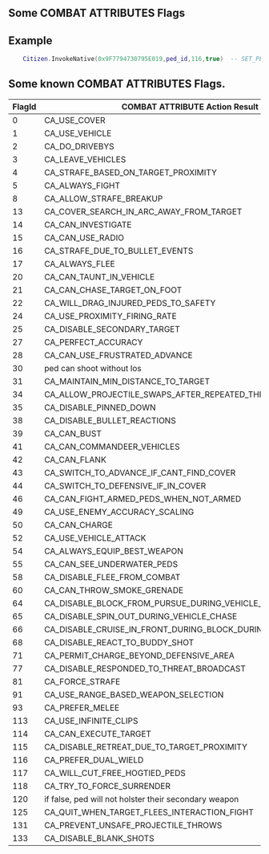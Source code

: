 ## Some COMBAT ATTRIBUTES Flags


## Example

```lua
	Citizen.InvokeNative(0x9F7794730795E019,ped_id,116,true)  -- SET_PED_COMBAT_ATTRIBUTES Set CA_PREFER_DUAL_WIELD enabled;
```

<h2>Some known COMBAT ATTRIBUTES Flags.</h2>

FlagId | COMBAT ATTRIBUTE Action Result
----------- | -------------------------- 
0 | CA_USE_COVER
1 | CA_USE_VEHICLE
2 | CA_DO_DRIVEBYS
3 | CA_LEAVE_VEHICLES
4 | CA_STRAFE_BASED_ON_TARGET_PROXIMITY
5 | CA_ALWAYS_FIGHT
8 | CA_ALLOW_STRAFE_BREAKUP
13 | CA_COVER_SEARCH_IN_ARC_AWAY_FROM_TARGET
14 | CA_CAN_INVESTIGATE
15 | CA_CAN_USE_RADIO
16 | CA_STRAFE_DUE_TO_BULLET_EVENTS
17 | CA_ALWAYS_FLEE
20 | CA_CAN_TAUNT_IN_VEHICLE
21 | CA_CAN_CHASE_TARGET_ON_FOOT
22 | CA_WILL_DRAG_INJURED_PEDS_TO_SAFETY
24 | CA_USE_PROXIMITY_FIRING_RATE
25 | CA_DISABLE_SECONDARY_TARGET
27 | CA_PERFECT_ACCURACY
28 | CA_CAN_USE_FRUSTRATED_ADVANCE
30 | ped can shoot without los
31 | CA_MAINTAIN_MIN_DISTANCE_TO_TARGET
34 | CA_ALLOW_PROJECTILE_SWAPS_AFTER_REPEATED_THROWS
35 | CA_DISABLE_PINNED_DOWN
38 | CA_DISABLE_BULLET_REACTIONS
39 | CA_CAN_BUST
41 | CA_CAN_COMMANDEER_VEHICLES
42 | CA_CAN_FLANK
43 | CA_SWITCH_TO_ADVANCE_IF_CANT_FIND_COVER
44 | CA_SWITCH_TO_DEFENSIVE_IF_IN_COVER
46 | CA_CAN_FIGHT_ARMED_PEDS_WHEN_NOT_ARMED
49 | CA_USE_ENEMY_ACCURACY_SCALING
50 | CA_CAN_CHARGE
52 | CA_USE_VEHICLE_ATTACK
54 | CA_ALWAYS_EQUIP_BEST_WEAPON
55 | CA_CAN_SEE_UNDERWATER_PEDS
58 | CA_DISABLE_FLEE_FROM_COMBAT
60 | CA_CAN_THROW_SMOKE_GRENADE
64 | CA_DISABLE_BLOCK_FROM_PURSUE_DURING_VEHICLE_CHASE
65 | CA_DISABLE_SPIN_OUT_DURING_VEHICLE_CHASE
66 | CA_DISABLE_CRUISE_IN_FRONT_DURING_BLOCK_DURING_VEHICLE_CHASE
68 | CA_DISABLE_REACT_TO_BUDDY_SHOT
71 | CA_PERMIT_CHARGE_BEYOND_DEFENSIVE_AREA
77 | CA_DISABLE_RESPONDED_TO_THREAT_BROADCAST
81 | CA_FORCE_STRAFE
91 | CA_USE_RANGE_BASED_WEAPON_SELECTION
93 | CA_PREFER_MELEE
113 | CA_USE_INFINITE_CLIPS
114 | CA_CAN_EXECUTE_TARGET
115 | CA_DISABLE_RETREAT_DUE_TO_TARGET_PROXIMITY
116 | CA_PREFER_DUAL_WIELD
117 | CA_WILL_CUT_FREE_HOGTIED_PEDS
118 | CA_TRY_TO_FORCE_SURRENDER
120 | if false, ped will not holster their secondary weapon
125 | CA_QUIT_WHEN_TARGET_FLEES_INTERACTION_FIGHT
131 | CA_PREVENT_UNSAFE_PROJECTILE_THROWS
133 | CA_DISABLE_BLANK_SHOTS

